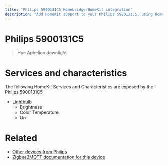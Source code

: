 ```yaml
---
title: "Philips 5900131C5 Homebridge/HomeKit integration"
description: "Add HomeKit support to your Philips 5900131C5, using Homebridge, Zigbee2MQTT and homebridge-z2m."
---
```

<!---
This file has been GENERATED using src/docgen/docgen.ts
DO NOT EDIT THIS FILE MANUALLY!
-->
# Philips 5900131C5
> Hue Aphelion downlight


# Services and characteristics
The following HomeKit Services and Characteristics are exposed by
the Philips 5900131C5

* [Lightbulb](../../light.md)
  * Brightness
  * Color Temperature
  * On


# Related
* [Other devices from Philips](../index.md#philips)
* [Zigbee2MQTT documentation for this device](https://www.zigbee2mqtt.io/devices/5900131C5.html)